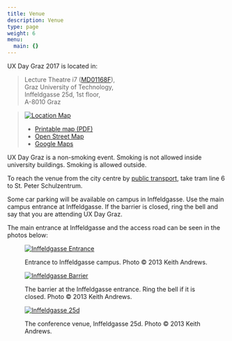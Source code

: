 ```yaml
---
title: Venue
description: Venue
type: page
weight: 6
menu:
  main: {}
---
```



 
<p>
UX Day Graz 2017 is located in:
</p>

<blockquote>
Lecture Theatre i7 (<a href="https://online.tugraz.at/tug_online/wbRaum.editRaum?pRaumNr=4030">MD01168F</a>),<br/>
Graz University of Technology,<br/>
Inffeldgasse 25d, 1st floor,<br/>
A-8010 Graz
</blockquote>


<blockquote>
<div id="location">
<div id="location-map">
<p>
<a href="../images/map-i7.svg">
<img id="map-i7" alt="Location Map" src="../images/map-i7.svg" />
</a>
</p>
</div>

<div id="location-links">
<ul>
<li>
<a href="../images/map-i7.pdf">Printable map (PDF)</a>
</li>

<li>
<a href="http://openstreetmap.org/#map=17/47.05778/15.46044">
Open Street Map</a>
</li>

<li>
<a href="https://maps.google.com/maps?q=Graz+Inffeldgasse+25d">
Google Maps</a>
</li>

</ul>
</div>
</div>
</blockquote>


<p>
UX Day Graz is a non-smoking event.  Smoking is not allowed inside
university buildings. Smoking is allowed outside.
</p>

<p>
To reach the venue from the city centre by
<a href="http://holding-graz.at/linien/fahrplaene.html">public
transport</a>, take tram line 6 to St. Peter Schulzentrum.
</p>

<p>
Some car parking will be available on campus in Inffeldgasse. Use the
main campus entrance at Inffeldgasse. If the barrier is closed, ring
the bell and say that you are attending UX Day Graz.
</p>


<p>
The main entrance at Inffeldgasse and the access road
can be seen in the photos below:
</p>


<div id="inffeld-photos">

<figure>
<a href="../images/venue-p01.jpg">
<img id="venue-p01" src="../images/venue-p01.jpg"
  alt="Inffeldgasse Entrance" /></a>
<figcaption>
<p class="caption">
Entrance to Inffeldgasse campus.
<span class="credit">Photo © 2013 Keith Andrews.</span>
</p>
</figcaption>
</figure>

<figure>
<a href="../images/venue-p02.jpg">
<img id="venue-p02" src="../images/venue-p02.jpg"
  alt="Inffeldgasse Barrier" /></a>
<figcaption>
<p class="caption">
The barrier at the Inffeldgasse entrance.
Ring the bell if it is closed.
<span class="credit">Photo © 2013 Keith Andrews.</span>
</p>
</figcaption>
</figure>

<figure>
<a href="../images/venue-p03.jpg">
<img id="venue-p03" src="../images/venue-p03.jpg"
  alt="Inffeldgasse 25d" /></a>
<figcaption>
<p class="caption">
The conference venue, Inffeldgasse 25d.
<span class="credit">Photo © 2013 Keith Andrews.</span>
</p>
</figcaption>
</figure>

</div>

